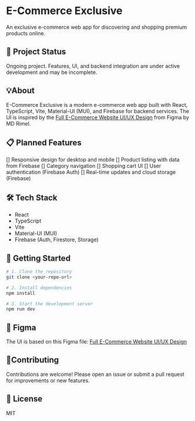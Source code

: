 
# E-Commerce Exclusive

An exclusive e-commerce web app for discovering and shopping premium products online.

## 🚧 Project Status

Ongoing project. Features, UI, and backend integration are under active development and may be incomplete.

## 💡About

E-Commerce Exclusive is a modern e-commerce web app built with React, TypeScript, Vite, Material-UI (MUI), and Firebase for backend services. The UI is inspired by the [Full E-Commerce Website UI/UX Design](https://www.figma.com/community/file/1219312065205187851) from Figma by MD Rimel.

## 📋 Planned Features

[] Responsive design for desktop and mobile
[] Product listing with data from Firebase
[] Category navigation
[] Shopping cart UI
[] User authentication (Firebase Auth)
[] Real-time updates and cloud storage (Firebase)

## 🛠️ Tech Stack

- React
- TypeScript
- Vite
- Material-UI (MUI)
- Firebase (Auth, Firestore, Storage)

## 🚀 Getting Started

```bash
# 1. Clone the repository
git clone <your-repo-url>

# 2. Install dependencies
npm install

# 3. Start the development server
npm run dev
```

## 🎨 Figma

The UI is based on this Figma file: [Full E-Commerce Website UI/UX Design](https://www.figma.com/design/mLGzNknh0Iljbq1Yoo4szo/Full-E-Commerce-Website-UI-UX-Design--Community-?node-id=1-3&p=f&t=vgZVno6XvZyh27CY-0)

## 🧍Contributing

Contributions are welcome! Please open an issue or submit a pull request for improvements or new features.

## 📄 License

MIT
